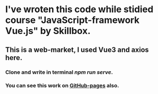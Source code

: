 # I've wroten this code while stidied course "JavaScript-framework Vue.js" by Skillbox.
## This is a web-market, I used Vue3 and axios here.

### Clone and write in terminal _npm run serve_.
### You can see this work on [GitHub-pages](https://nikita-bondarenko.github.io/vue-technozavr/#/) also.
